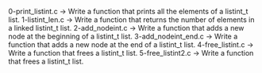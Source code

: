 0-print_listint.c -> Write a function that prints all the elements of a listint_t list.
1-listint_len.c -> Write a function that returns the number of elements in a linked listint_t list.
2-add_nodeint.c -> Write a function that adds a new node at the beginning of a listint_t list.
3-add_nodeint_end.c -> Write a function that adds a new node at the end of a listint_t list.
4-free_listint.c -> Write a function that frees a listint_t list.
5-free_listint2.c -> Write a function that frees a listint_t list.


